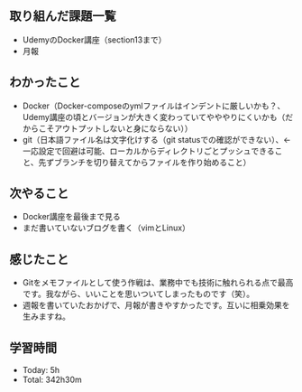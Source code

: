 ## 取り組んだ課題一覧
- UdemyのDocker講座（section13まで）
- 月報
## わかったこと
- Docker（Docker-composeのymlファイルはインデントに厳しいかも？、Udemy講座の頃とバージョンが大きく変わっていてやややりにくいかも（だからこそアウトプットしないと身にならない））
- git（日本語ファイル名は文字化けする（git statusでの確認ができない）、←一応設定で回避は可能、ローカルからディレクトリごとプッシュできること、先ずブランチを切り替えてからファイルを作り始めること）
## 次やること
- Docker講座を最後まで見る
- まだ書いていないブログを書く（vimとLinux）
## 感じたこと
- Gitをメモファイルとして使う作戦は、業務中でも技術に触れられる点で最高です。我ながら、いいことを思いついてしまったものです（笑）。
- 週報を書いていたおかげで、月報が書きやすかったです。互いに相乗効果を生みますね。
## 学習時間
- Today: 5h
- Total: 342h30m
